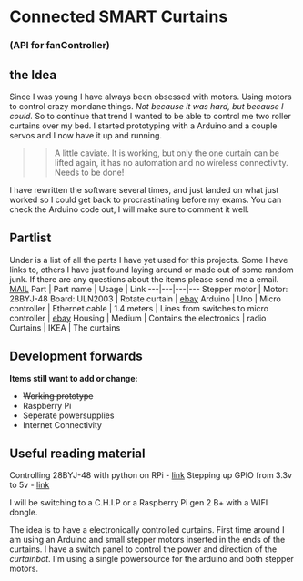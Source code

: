 # Connected SMART Curtains 
### (API for fanController)

## the Idea
Since I was young I have always been obsessed with motors. Using motors to control crazy mondane things. *Not because it was hard, but because I could.* So to continue that trend I wanted to be able to control me two roller curtains over my bed. I started prototyping with a Arduino and a couple servos and I now have it up and running. 
>>A little caviate. It is working, but only the one curtain can be lifted again, it has no automation and no wireless connectivity. Needs to be done!

I have rewritten the software several times, and just landed on what just worked so I could get back to procrastinating before my exams. You can check the Arduino code out, I will make sure to comment it well.


## Partlist
Under is a list of all the parts I have yet used for this projects. Some I have links to, others I have just found laying around or made out of some random junk. If there are any questions about the items please send me a email. [MAIL](https://google.com)
Part | Part name | Usage | Link
---|---|---|---
Stepper motor | Motor: 28BYJ-48 Board: ULN2003 | Rotate curtain | [ebay](https://goo.gl/tHQHP3 "ebay.com Stepper Motors")
Arduino | Uno | Micro controller | 
Ethernet cable | 1.4 meters | Lines from switches to micro controller | [ebay](https://goo.gl/EOS7BO "ebay.com 200' Cat6")
Housing | Medium | Contains the electronics | radio
Curtains | IKEA | The curtains

## Development forwards
**Items still want to add or change:**
* ~~Working prototype~~
* Raspberry Pi
* Seperate powersupplies
* Internet Connectivity 

## Useful reading material
Controlling 28BYJ-48 with python on RPi - [link](https://defendtheplanet.net/2014/05/04/controlling-a-stepper-motor-28byi-48-with-a-raspberry-pi/)
Stepping up GPIO from 3.3v to 5v - [link](https://www.raspberrypi.org/forums/viewtopic.php?t=40540&p=331220)


I will be switching to a C.H.I.P or a Raspberry Pi gen 2 B+ with a WIFI dongle. 

The idea is to have a electronically controlled curtains. First time around I am using an Arduino and small stepper motors inserted in the ends of the curtains. I have a switch panel to control the power and direction of the *curtainbot*. I'm using a single powersource for the arduino and both stepper motors. 
